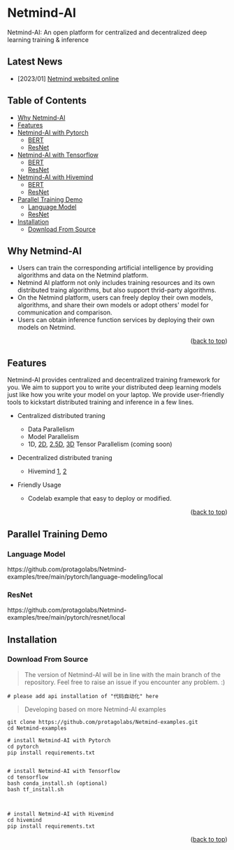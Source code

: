# Netmind-AI
<div id="top" align="left">
   Netmind-AI: An open platform for centralized and decentralized deep learning training & inference
</div>

## Latest News
* [2023/01] [Netmind websited online](https://private-web.protago-dev.com/#/home)

## Table of Contents
<ul>
 <li><a href="#Why-Netmind-AI">Why Netmind-AI</a> </li>
 <li><a href="#Features">Features</a> </li>
  <li>
    <a href="#Netmind-AI with Pytorch">Netmind-AI with Pytorch</a>
    <ul>
      <li><a href="#BERT">BERT</a></li>
      <li><a href="#ResNet">ResNet</a></li>
    </ul>
  </li>
  <li>
    <a href="#Netmind-AI with Tensorflow">Netmind-AI with Tensorflow</a>
    <ul>
      <li><a href="#BERT">BERT</a></li>
      <li><a href="#ResNet">ResNet</a></li>
    </ul>
  </li>
  <li>
    <a href="#Netmind-AI with Hivemind">Netmind-AI with Hivemind</a>
    <ul>
      <li><a href="#BERT">BERT</a></li>
      <li><a href="#ResNet">ResNet</a></li>
    </ul>
  </li>
  <li>
    <a href="#Parallel-Training-Demo">Parallel Training Demo</a> 
    <ul>
    <li><a href="#Language-Model">Language Model</a></li>
    </ul>
    <ul>
    <li><a href="#ResNet">ResNet</a></li>
    </ul>
  </li>
  <li>
    <a href="#Installation">Installation</a> 
    <ul>
    <li><a href="#Download-From-Source">Download From Source</a></li>
    </ul>
  </li>
</ul>

## Why Netmind-AI
<div align="left">

   * Users can train the corresponding artificial intelligence by providing algorithms and data on the Netmind platform.
   * Netmind AI platform not only includes training resources and its own distributed traing algorithms, but also support thrid-party algorithms.
   * On the Netmind platform, users can freely deploy their own models, algorithms, and share their own models or adopt others' model for communication  and comparison.
   * Users can obtain inference function services by deploying their own models on Netmind.
</div>

<p align="right">(<a href="#top">back to top</a>)</p>

## Features

Netmind-AI provides centralized and decentralized training framework for you. We aim to support you to write your
distributed deep learning models just like how you write your model on your laptop. We provide user-friendly tools to kickstart
distributed training and inference in a few lines.

- Centralized distributed traning
  - Data Parallelism
  - Model Parallelism
  - 1D, [2D](https://arxiv.org/abs/2104.05343), [2.5D](https://arxiv.org/abs/2105.14500), [3D](https://arxiv.org/abs/2105.14450) Tensor Parallelism (coming soon)
 

- Decentralized distributed traning
  - Hivemind [1](https://arxiv.org/abs/2002.04013), [2](https://arxiv.org/abs/2103.03239)

- Friendly Usage
  - Codelab example that easy to deploy or modified.

<p align="right">(<a href="#top">back to top</a>)</p>

## Parallel Training Demo

### Language Model
<p align="left">
https://github.com/protagolabs/Netmind-examples/tree/main/pytorch/language-modeling/local
</p>


### ResNet

<p align="left">
https://github.com/protagolabs/Netmind-examples/tree/main/pytorch/resnet/local
</p>


## Installation

### Download From Source

> The version of Netmind-AI will be in line with the main branch of the repository. Feel free to raise an issue if you encounter any problem. :)
```shell
# please add api installation of "代码自动化" here
```


> Developing based on more Netmind-AI examples
```shell
git clone https://github.com/protagolabs/Netmind-examples.git
cd Netmind-examples

# install Netmind-AI with Pytorch
cd pytorch
pip install requirements.txt


# install Netmind-AI with Tensorflow
cd tensorflow
bash conda_install.sh (optional)
bash tf_install.sh



# install Netmind-AI with Hivemind
cd hivemind
pip install requirements.txt
```


<p align="right">(<a href="#top">back to top</a>)</p>

<!-- ## Use Docker

### Pull from DockerHub

You can directly pull the docker image from our [DockerHub page](https://hub.docker.com). The image is automatically uploaded upon release.


### Build On Your Own

Run the following command to build a docker image from Dockerfile provided.

> Building Colossal-AI from scratch requires GPU support, you need to use Nvidia Docker Runtime as the default when doing `docker build`. More details can be found [here](https://stackoverflow.com/questions/59691207/docker-build-with-nvidia-runtime). -->
<!-- > We recommend you install Colossal-AI from our [project page](https://www.colossalai.org) directly.


```bash
cd ColossalAI
docker build -t colossalai ./docker
```

Run the following command to start the docker container in interactive mode.

```bash
docker run -ti --gpus all --rm --ipc=host colossalai bash
``` -->

<!-- <p align="right">(<a href="#top">back to top</a>)</p> -->

<!-- ## Community -->



<!-- ## Contributing -->


